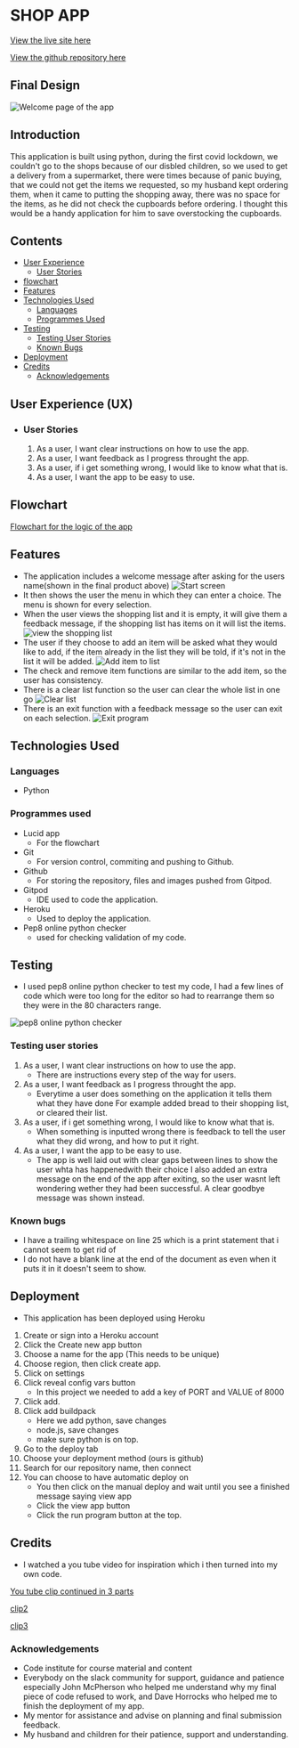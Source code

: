 # SHOP APP

[View the live site here](https://python-shop-app.herokuapp.com/)

[View the github repository here](https://github.com/Mrst12/shop-app)

## Final Design

![Welcome page of the app](./assets/images/welcome-python.png)

## Introduction

This application is built using python, during the first covid lockdown,
we couldn't go to the shops because of our disbled children, so we used to get 
a delivery from a supermarket, there were times because of panic buying,
that we could not get the items we requested, so my husband kept ordering them,
when it came to putting the shopping away, there was no space for the items, as
he did not check the cupboards before ordering. I thought this would be a handy application
for him to save overstocking the cupboards.

## Contents
- [User Experience](#user-experience-ux)
    - [User Stories](#user-stories)
- [flowchart](#flowchart)
- [Features](#features)
- [Technologies Used](#technologies-used)
    - [Languages](#languages)
    - [Programmes Used](#programmes-used)
- [Testing](#testing)
    - [Testing User Stories](#testing-user-stories)
    - [Known Bugs](#known-bugs)
- [Deployment](#deployment)
- [Credits](#credits)
    - [Acknowledgements](#acknowledgements)

## User Experience (UX)

- ### User Stories

    1. As a user, I want clear instructions on how to use the app.
    2. As a user, I want feedback as I progress throught the app.
    3. As a user, if i get something wrong, I would like to know what that is.
    4. As a user, I want the app to be easy to use.

## Flowchart

[Flowchart for the logic of the app](./assets/images/shopapp.png)

## Features

- The application includes a welcome message after asking for the users name(shown in the final product above)
![Start screen](./assets/images/start-screen-python.png)
- It then shows the user the menu in which they can enter a choice. The menu is shown for every selection.
- When the user views the shopping list and it is empty, it will give them a feedback message,
if the shopping list has items on it will list the items.
![view the shopping list](./assets/images/view-list-empty.png)
- The user if they choose to add an item will be asked what they would like to add,
if the item already in the list they will be told, if it's not in the list it will be added.
![Add item to list](./assets/images/add-item-python.png)
- The check and remove item functions are similar to the add item, so the user has consistency.
- There is a clear list function so the user can clear the whole list in one go
![Clear list](./assets/images/clear-list-python.png)
- There is an exit function with a feedback message so the user can exit on each selection.
![Exit program](./assets/images/exit-python.png)


## Technologies Used
### Languages

- Python
### Programmes used
- Lucid app
    - For the flowchart
- Git
    - For version control, commiting and pushing to Github.
- Github
    - For storing the repository, files and images pushed from Gitpod.
- Gitpod
    - IDE used to code the application.
- Heroku
    - Used to deploy the application.
- Pep8 online python checker
    - used for checking validation of my code.
## Testing

- I used pep8 online python checker to test my code, I had a few lines of code which were too long for the
editor so had to rearrange them so they were in the 80 characters range.

![pep8 online python checker](./assets/images/python-check.png)


### Testing user stories

1. As a user, I want clear instructions on how to use the app.
    - There are instructions every step of the way for users.
2. As a user, I want feedback as I progress throught the app.
    - Everytime a user does something on the application it tells them what they have done
    For example added bread to their shopping list, or cleared their list.
3. As a user, if i get something wrong, I would like to know what that is.
    - When something is inputted wrong there is feedback to tell the user what they did wrong,
    and how to put it right.
4. As a user, I want the app to be easy to use.
    - The app is well laid out with clear gaps between lines to show the user whta has happenedwith their choice
    I also added an extra message on the end of the app after exiting, so the user wasnt left wondering wether
    they had been successful. A clear goodbye message was shown instead.

### Known bugs
- I have a trailing whitespace on line 25 which is a print statement that i cannot seem to get rid of
- I do not have a blank line at the end of the document as even when it puts it in it doesn't seem to show.

## Deployment
- This application has been deployed using Heroku
1. Create or sign into a Heroku account
2. Click the Create new app button
3. Choose a name for the app (This needs to be unique)
4. Choose region, then click create app.
5. Click on settings
6. Click reveal config vars button
    - In this project we needed to add a key of PORT and VALUE of 8000
7. Click add.
8. Click add buildpack
    - Here we add python, save changes
    - node.js, save changes
    - make sure python is on top.
9. Go to the deploy tab
10. Choose your deployment method (ours is github)
11. Search for our repository name, then connect
12. You can choose to have automatic deploy on 
    - You then click on the manual deploy and wait until you see a finished message saying view app
    - Click the view app button
    - Click the run program button at the top.
## Credits
- I watched a you tube video for inspiration which i then turned into my own code.

[You tube clip continued in 3 parts](https://www.youtube.com/watch?v=0m7csmqWAgI)

[clip2](https://www.youtube.com/watch?v=yixPipmd1GE)

[clip3](https://www.youtube.com/watch?v=8Jcls2gIqSs)

### Acknowledgements
- Code institute for course material and content
- Everybody on the slack community for support, guidance and patience especially John McPherson
who helped me understand why my final piece of code refused to work, and Dave Horrocks who
helped me to finish the deployment of my app.
- My mentor for assistance and advise on planning and final submission feedback.
- My husband and children for their patience, support and understanding.
